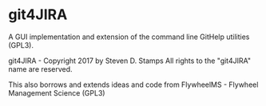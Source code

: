 # git4JIRA
A GUI implementation and extension of the command line GitHelp utilities (GPL3).

git4JIRA - Copyright 2017 by Steven D. Stamps
All rights to the "git4JIRA" name are reserved.

This also borrows and extends ideas and code from FlywheelMS - Flywheel Management Science (GPL3)

